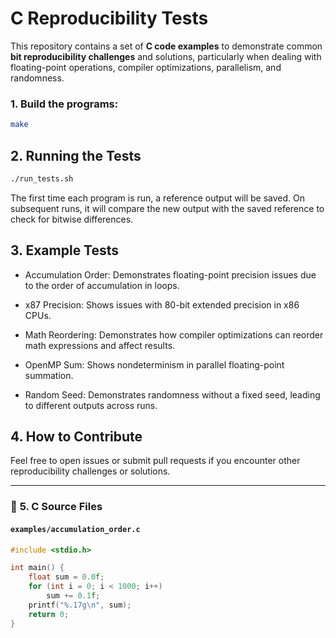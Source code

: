 # C Reproducibility Tests

This repository contains a set of **C code examples** to demonstrate common **bit reproducibility challenges** and solutions, particularly when dealing with floating-point operations, compiler optimizations, parallelism, and randomness.

### 1. Build the programs:

```bash
make
```
## 2. Running the Tests
```bash
./run_tests.sh
```
The first time each program is run, a reference output will be saved. On subsequent runs, it will compare the new output with the saved reference to check for bitwise differences.

## 3. Example Tests
- Accumulation Order: Demonstrates floating-point precision issues due to the order of accumulation in loops.

- x87 Precision: Shows issues with 80-bit extended precision in x86 CPUs.

- Math Reordering: Demonstrates how compiler optimizations can reorder math expressions and affect results.

- OpenMP Sum: Shows nondeterminism in parallel floating-point summation.

- Random Seed: Demonstrates randomness without a fixed seed, leading to different outputs across runs.
## 4. How to Contribute
Feel free to open issues or submit pull requests if you encounter other reproducibility challenges or solutions.

---

### 📄 **5. C Source Files**

#### **`examples/accumulation_order.c`**

```c
#include <stdio.h>

int main() {
    float sum = 0.0f;
    for (int i = 0; i < 1000; i++)
        sum += 0.1f;
    printf("%.17g\n", sum);
    return 0;
}
```


